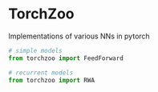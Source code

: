 TorchZoo
========

Implementations of various NNs in pytorch


```python
# simple models
from torchzoo import FeedForward

# recurrent models
from torchzoo import RWA
```
